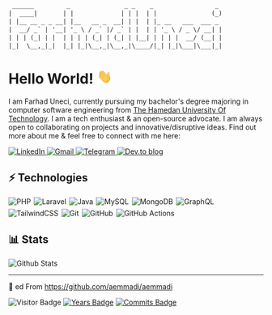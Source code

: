 ```
 ______         _               _ _    _                 _
|  ____|       | |             | | |  | |               (_)
| |__ __ _ _ __| |__   __ _  __| | |  | |_ __   ___  ___ _ 
|  __/ _` | '__| '_ \ / _` |/ _` | |  | | '_ \ / _ \/ __| |
| | | (_| | |  | | | | (_| | (_| | |__| | | | |  __/ (__| |
|_|  \__,_|_|  |_| |_|\__,_|\__,_|\____/|_| |_|\___|\___|_|
```


# **Hello World!** <img src="https://raw.githubusercontent.com/farhaduneci/farhaduneci/master/wave.gif" width="30px">

I am Farhad Uneci, currently pursuing my bachelor's degree majoring in computer software engineering from [The Hamedan University Of Technology](https://hut.ac.ir/). I am a tech enthusiast & an open-source advocate. I am always open to collaborating on projects and innovative/disruptive ideas. Find out more about me & feel free to connect with me here:

<div>
  <a href="https://www.linkedin.com/in/farhad-uneci/">
    <img alt="LinkedIn" src="https://img.shields.io/badge/linkedin%20-%230077B5.svg?&style=for-the-badge&logo=linkedin&logoColor=white"/>
  </a>
  
  <a href="mailto:farhaduneci@gmail.com">
    <img alt="Gmail" src="https://img.shields.io/badge/Gmail-D14836?style=for-the-badge&logo=gmail&logoColor=white" />
  </a>

  <a href="http://t.me/farhaduneci">
    <img alt="Telegram" src="https://img.shields.io/badge/Telegram-2CA5E0?style=for-the-badge&logo=telegram&logoColor=white"/>
  </a>
  
   <a href="https://dev.to/farhaduneci">
    <img alt="Dev.to blog" src="https://img.shields.io/badge/dev.to-0A0A0A?style=for-the-badge&logo=dev.to&logoColor=white" >
  </a>
</div>

## ⚡ Technologies

<div style="display: flex; flex-flow: row wrap; gap: 6px;">
  <img alt="PHP" src="https://img.shields.io/badge/php-%23777BB4.svg?&style=for-the-badge&logo=php&logoColor=white"/>
  <img alt="Laravel" src="https://img.shields.io/badge/laravel%20-%23FF2D20.svg?&style=for-the-badge&logo=laravel&logoColor=white"/>
  <img alt="Java" src="https://img.shields.io/badge/java-%23ED8B00.svg?&style=for-the-badge&logo=java&logoColor=white"/>
  <img alt="MySQL" src="https://img.shields.io/badge/mysql-%2300f.svg?&style=for-the-badge&logo=mysql&logoColor=white"/>
  <img alt="MongoDB" src ="https://img.shields.io/badge/MongoDB-%234ea94b.svg?&style=for-the-badge&logo=mongodb&logoColor=white"/>
  <img alt="GraphQL" src="https://img.shields.io/badge/-GraphQL-E10098?style=for-the-badge&logo=graphql"/>
  <img alt="TailwindCSS" src="https://img.shields.io/badge/tailwindcss%20-%2338B2AC.svg?&style=for-the-badge&logo=tailwind-css&logoColor=white"/>
  
  <img alt="Git" src="https://img.shields.io/badge/git%20-%23F05033.svg?&style=for-the-badge&logo=git&logoColor=white"/>
  <img alt="GitHub" src="https://img.shields.io/badge/github%20-%23121011.svg?&style=for-the-badge&logo=github&logoColor=white"/>
  <img alt="GitHub Actions" src="https://img.shields.io/badge/github%20actions%20-%232671E5.svg?&style=for-the-badge&logo=github%20actions&logoColor=white"/>
</div>

## 📊 Stats

<div style="display: flex; flex-flow: row wrap; gap: 6px;">
    <img src="https://github-readme-stats.vercel.app/api?username=farhaduneci&count_private=true&show_icons=true&include_all_commits=true&theme=material-palenight" alt="Github Stats">
</div>

---

🍴 ed From https://github.com/aemmadi/aemmadi

![Visitor Badge](https://visitor-badge.laobi.icu/badge?page_id=farhaduneci.farhaduneci)
[![Years Badge](https://badges.pufler.dev/years/farhaduneci)](https://badges.pufler.dev)
[![Commits Badge](https://badges.pufler.dev/commits/monthly/farhaduneci)](https://badges.pufler.dev)
